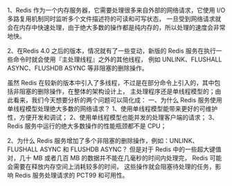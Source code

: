 1、Redis 作为一个内存服务器，它需要处理很多来自外部的网络请求，它使用 I/O 多路复用机制同时监听多个文件描述符的可读和可写状态，
一旦受到网络请求就会在内存中快速处理，由于绝大多数的操作都是纯内存的，所以处理的速度会非常地快。

2、在Redis 4.0 之后的版本，情况就有了一些变动，新版的 Redis 服务在执行一些命令时就会使用『主处理线程』之外的其他线程，
例如 UNLINK、FLUSHALL ASYNC、FLUSHDB ASYNC 等非阻塞的删除操作。

虽然 Redis 在较新的版本中引入了多线程，不过是在部分命令上引入的，其中包括非阻塞的删除操作，在整体的架构设计上，
主处理程序还是单线程模型的；由此看来，我们今天想要分析的两个问题可以简化成：
一、为什么 Redis 服务使用单线程模型处理绝大多数的网络请求？
1、使用单线程模型能带来更好的可维护性，方便开发和调试；
2、使用单线程模型也能并发的处理客户端的请求；
3、Redis 服务中运行的绝大多数操作的性能瓶颈都不是 CPU；

2、为什么 Redis 服务增加了多个非阻塞的删除操作，例如：UNLINK、FLUSHALL ASYNC 和 FLUSHDB ASYNC？
但是对于 Redis 中的一些超大键值对，几十 MB 或者几百 MB 的数据并不能在几毫秒的时间内处理完，
Redis 可能会需要在释放内存空间上消耗较多的时间，
这些操作就会阻塞待处理的任务，影响 Redis 服务处理请求的 PCT99 和可用性。